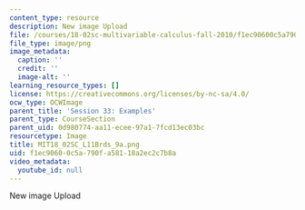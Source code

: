 ```yaml
---
content_type: resource
description: New image Upload
file: /courses/18-02sc-multivariable-calculus-fall-2010/f1ec90600c5a790fa58118a2ec2c7b8a_MIT18_02SC_L11Brds_9a.png
file_type: image/png
image_metadata:
  caption: ''
  credit: ''
  image-alt: ''
learning_resource_types: []
license: https://creativecommons.org/licenses/by-nc-sa/4.0/
ocw_type: OCWImage
parent_title: 'Session 33: Examples'
parent_type: CourseSection
parent_uid: 0d980774-aa11-ecee-97a1-7fcd13ec03bc
resourcetype: Image
title: MIT18_02SC_L11Brds_9a.png
uid: f1ec9060-0c5a-790f-a581-18a2ec2c7b8a
video_metadata:
  youtube_id: null
---
```

New image Upload